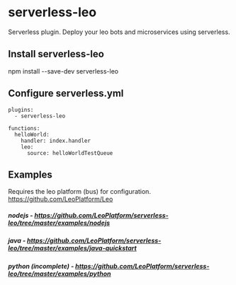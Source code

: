 # serverless-leo
Serverless plugin. Deploy your leo bots and microservices using serverless.

## Install serverless-leo
npm install --save-dev serverless-leo

## Configure serverless.yml
```
plugins:
  - serverless-leo

functions:
  helloWorld:
    handler: index.handler
    leo:
      source: helloWorldTestQueue
```

## Examples
Requires the leo platform (bus) for configuration. https://github.com/LeoPlatform/Leo
##### nodejs - https://github.com/LeoPlatform/serverless-leo/tree/master/examples/nodejs
##### java - https://github.com/LeoPlatform/serverless-leo/tree/master/examples/java-quickstart
##### python (incomplete) - https://github.com/LeoPlatform/serverless-leo/tree/master/examples/python

